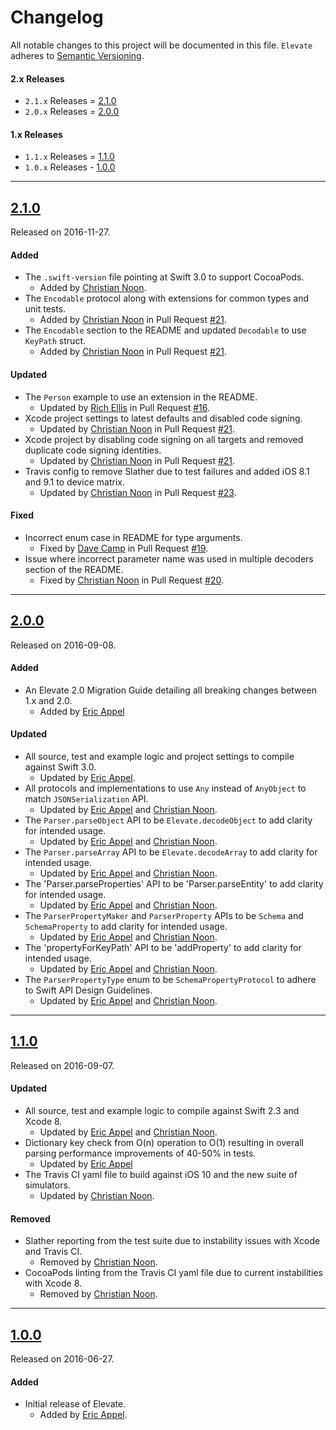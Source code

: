 # Changelog

All notable changes to this project will be documented in this file.
`Elevate` adheres to [Semantic Versioning](http://semver.org/).

#### 2.x Releases

* `2.1.x` Releases = [2.1.0](#210)
* `2.0.x` Releases = [2.0.0](#200)

#### 1.x Releases

* `1.1.x` Releases = [1.1.0](#110)
* `1.0.x` Releases - [1.0.0](#100)

---

## [2.1.0](https://github.com/Nike-Inc/Elevate/releases/tag/2.1.0)

Released on 2016-11-27.

#### Added

- The `.swift-version` file pointing at Swift 3.0 to support CocoaPods.
  - Added by [Christian Noon](https://github.com/cnoon).
- The `Encodable` protocol along with extensions for common types and unit tests.
  - Added by [Christian Noon](https://github.com/cnoon) in Pull Request
  [#21](https://github.com/Nike-Inc/Elevate/pull/21).
- The `Encodable` section to the README and updated `Decodable` to use `KeyPath` struct.
  - Added by [Christian Noon](https://github.com/cnoon) in Pull Request
  [#21](https://github.com/Nike-Inc/Elevate/pull/21).

#### Updated

- The `Person` example to use an extension in the README.
  - Updated by [Rich Ellis](https://github.com/richellis) in Pull Request
  [#16](https://github.com/Nike-Inc/Elevate/pull/16).
- Xcode project settings to latest defaults and disabled code signing.
  - Updated by [Christian Noon](https://github.com/cnoon) in Pull Request
  [#21](https://github.com/Nike-Inc/Elevate/pull/21).
- Xcode project by disabling code signing on all targets and removed duplicate code signing identities.
  - Updated by [Christian Noon](https://github.com/cnoon) in Pull Request
  [#21](https://github.com/Nike-Inc/Elevate/pull/21).
- Travis config to remove Slather due to test failures and added iOS 8.1 and 9.1 to device matrix.
  - Updated by [Christian Noon](https://github.com/cnoon) in Pull Request
  [#23](https://github.com/Nike-Inc/Elevate/pull/23).


#### Fixed

- Incorrect enum case in README for type arguments.
  - Fixed by [Dave Camp](https://github.com/AtomicCat) in Pull Request
  [#19](https://github.com/Nike-Inc/Elevate/pull/19).
- Issue where incorrect parameter name was used in multiple decoders section of the README.
  - Fixed by [Christian Noon](https://github.com/cnoon) in Pull Request
  [#20](https://github.com/Nike-Inc/Elevate/pull/20).

---

## [2.0.0](https://github.com/Nike-Inc/Elevate/releases/tag/2.0.0)

Released on 2016-09-08.

#### Added

- An Elevate 2.0 Migration Guide detailing all breaking changes between 1.x and 2.0.
  - Added by [Eric Appel](https://github.com/ericappel)

#### Updated

- All source, test and example logic and project settings to compile against Swift 3.0.
  - Updated by [Eric Appel](https://github.com/ericappel).
- All protocols and implementations to use `Any` instead of `AnyObject` to match `JSONSerialization` API.
  - Updated by [Eric Appel](https://github.com/ericappel) and [Christian Noon](https://github.com/cnoon).
- The `Parser.parseObject` API to be `Elevate.decodeObject` to add clarity for intended usage.
  - Updated by [Eric Appel](https://github.com/ericappel) and [Christian Noon](https://github.com/cnoon).
- The `Parser.parseArray` API to be `Elevate.decodeArray` to add clarity for intended usage.
  - Updated by [Eric Appel](https://github.com/ericappel) and [Christian Noon](https://github.com/cnoon).
- The 'Parser.parseProperties' API to be 'Parser.parseEntity' to add clarity for intended usage.
  - Updated by [Eric Appel](https://github.com/ericappel) and [Christian Noon](https://github.com/cnoon).
- The `ParserPropertyMaker` and `ParserProperty` APIs to be `Schema` and `SchemaProperty` to add clarity for intended usage.
  - Updated by [Eric Appel](https://github.com/ericappel) and [Christian Noon](https://github.com/cnoon).
- The 'propertyForKeyPath' API to be 'addProperty' to add clarity for intended usage.
  - Updated by [Eric Appel](https://github.com/ericappel) and [Christian Noon](https://github.com/cnoon).
- The `ParserPropertyType` enum to be `SchemaPropertyProtocol` to adhere to Swift API Design Guidelines.
  - Updated by [Eric Appel](https://github.com/ericappel) and [Christian Noon](https://github.com/cnoon).

---

## [1.1.0](https://github.com/Nike-Inc/Elevate/releases/tag/1.1.0)

Released on 2016-09-07.

#### Updated

- All source, test and example logic to compile against Swift 2.3 and Xcode 8.
  - Updated by [Eric Appel](https://github.com/ericappel) and [Christian Noon](https://github.com/cnoon).
- Dictionary key check from O(n) operation to O(1) resulting in overall parsing performance improvements of 40-50% in tests.
  - Updated by [Eric Appel](https://github.com/ericappel)
- The Travis CI yaml file to build against iOS 10 and the new suite of simulators.
  - Updated by [Christian Noon](https://github.com/cnoon).

#### Removed

- Slather reporting from the test suite due to instability issues with Xcode and Travis CI.
  - Removed by [Christian Noon](https://github.com/cnoon).
- CocoaPods linting from the Travis CI yaml file due to current instabilities with Xcode 8.
  - Removed by [Christian Noon](https://github.com/cnoon).

---

## [1.0.0](https://github.com/Nike-Inc/Elevate/releases/tag/1.0.0)

Released on 2016-06-27.

#### Added

- Initial release of Elevate.
  - Added by [Eric Appel](https://github.com/EricAppel).
